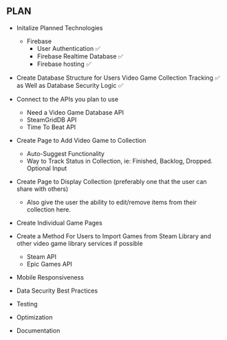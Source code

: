 ## PLAN

 - Initalize Planned Technologies
    - Firebase
        - User Authentication :white_check_mark:
        - Firebase Realtime Database :white_check_mark:
        - Firebase hosting :white_check_mark:
 - Create Database Structure for Users Video Game Collection Tracking :white_check_mark: as Well as Database Security Logic :white_check_mark:
 - Connect to the APIs you plan to use
    - Need a Video Game Database API
    - SteamGridDB API
    - Time To Beat API
 - Create Page to Add Video Game to Collection
    - Auto-Suggest Functionality
    - Way to Track Status in Collection, ie: Finished, Backlog, Dropped. Optional Input
 - Create Page to Display Collection (preferably one that the user can share with others)
    - Also give the user the ability to edit/remove items from their collection here.
- Create Individual Game Pages
- Create a Method For Users to Import Games from Steam Library and other video game library services if possible
    - Steam API
    - Epic Games API


- Mobile Responsiveness
- Data Security Best Practices
- Testing
- Optimization
- Documentation
